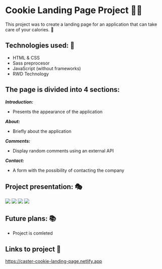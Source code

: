 # Cookie Landing Page Project 🍪🐪

This project was to create a landing page for an application that can take care of your calories. 🙂 </br>

## Technologies used: 📐
- HTML & CSS </br>
- Sass preprocesor </br>
- JavaScript (without frameworks) </br>
- RWD Technology

## The page is divided into 4 sections: 
 ***Introduction:*** </br>
- Presents the appearance of the application 

 ***About:*** </br>
- Briefly about the application

 ***Comments:*** </br>
- Display random comments using an external API

 ***Contact:*** </br>
- A form with the possibility of contacting the company

## Project presentation: 🎭

![](https://github.com/daniel-dabrowski-177/photos/blob/main/cookie-1.PNG)
![](https://github.com/daniel-dabrowski-177/photos/blob/main/cookie-2.PNG)
![](https://github.com/daniel-dabrowski-177/photos/blob/main/cookie-7.PNG)
![](https://github.com/daniel-dabrowski-177/photos/blob/main/cookie-6.PNG)


## Future plans: 📚
- Project is comleted

## Links to project 🔗
https://caster-cookie-landing-page.netlify.app
